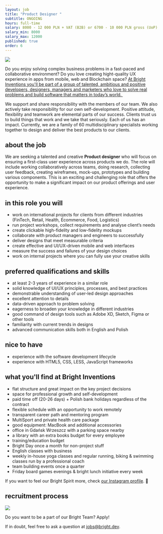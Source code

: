 ```yaml
---
layout: job
title: "Product Designer "
subtitle: ONGOING
hours: full-time
salary: 8000 - 12 000 PLN + VAT (B2B) or 6700 - 10 000 PLN gross (UoP)
salary_min: 8000
salary_max: 12000
published: true
order: 6
---
```

![](/images/multidisciplinary-team-bright-inventions.png)

Do you enjoy solving complex business problems in a fast-paced and collaborative environment? Do you love creating hight-quality UX experience in apps from mobile, web and Blockchain space? [At Bright Inventions you'll be part of a group of talented, ambitious and positive developers, designers, managers and marketers who love to solve real problems and build software that matters in today’s world. ](https://brightinventions.pl/about-us/team/)

We support and share responsibility with the members of our team. We also actively take responsibility for our own self-development. Positive attitude, flexibility and teamwork are elemental parts of our success. Clients trust us to build things that work and we take that seriously. Each of us has an impact. Currently, we are a family of 60 multidisciplinary specialists working together to design and deliver the best products to our clients. 

## about the job

We are seeking a talented and creative **Product designer** who will focus on ensuring a first-class user experience across products we do. The role will include working collaboratively across teams, doing research, collecting user feedback, creating wireframes, mock-ups, prototypes and building various components. This is an exciting and challenging role that offers the opportunity to make a significant impact on our product offerings and user experience.   

## in this role you will

* work on international projects for clients from different industries (FinTech, Retail, Health, Ecommerce, Food, Logistics) 
* run project workshops, collect requirements and analyse client’s needs 
* create clickable high-fidelity and low-fidelity mockups
* collaborate with product managers and engineers to successfully
* deliver designs that meet measurable criteria
* create effective and UI/UX-driven mobile and web interfaces
* measure the success and failures of your design choices
* work on internal projects where you can fully use your creative skills 

## preferred qualifications and skills

* at least 2-3 years of experience in a similar role
* solid knowledge of UI/UX principles, processes, and best practices
* demonstrable understanding of user-led design approaches
* excellent attention to details
* data-driven approach to problem solving
* eagerness to broaden your knowledge in different industries 
* good command of design tools such as Adobe XD, Sketch, Figma or other tools 
* familiarity with current trends in designs 
* advanced communication skills both in English and Polish

## nice to have

* experience with the software development lifecycle
* experience with HTML5, CSS, LESS, JavaScript frameworks

## what you'll find at Bright Inventions

* flat structure and great impact on the key project decisions
* space for professional growth and self-development
* paid time off (20-26 days) + Polish bank holidays regardless of the contract
* flexible schedule with an opportunity to work remotely 
* transparent career path and mentoring program
* MultiSport and private health care package
* good equipment: MacBook and additional accessories
* office in Gdańsk Wrzeszcz with a parking space nearby
* a library with an extra books budget for every employee 
* training/education budget
* Bright Day once a month for non-project stuff
* English classes with business 
* weekly in-house yoga classes and regular running, biking & swimming classes run by a professional coach 
* team building events once a quarter 
* Friday board games evenings & bright lunch initiative every week 

If you want to feel our Bright Spirit more, check [our Instagram profile](https://www.instagram.com/bright_inventions/?hl=en). 🧡

## recruitment process

![](/images/recruitment-process.png)

Do you want to be a part of our Bright Team? Apply! 

If in doubt, feel free to ask a question at jobs@bright.dev.
